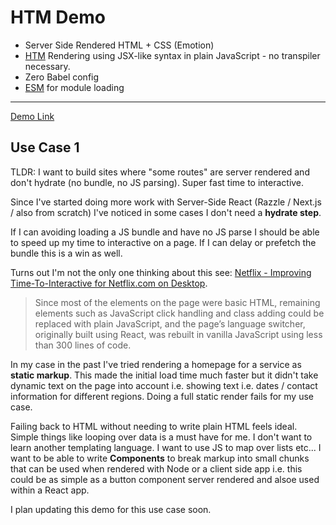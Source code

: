# HTM Demo
- Server Side Rendered HTML + CSS (Emotion)
- [HTM](https://github.com/developit/htm) Rendering using JSX-like syntax in plain JavaScript - no transpiler necessary.
- Zero Babel config
- [ESM](https://github.com/standard-things/esm) for module loading

<hr>

[Demo Link](https://htm-demo-uamrbtnchw.now.sh)

## Use Case 1 

TLDR: I want to build sites where "some routes" are server rendered and don't hydrate (no bundle, no JS parsing). Super fast time to interactive.


Since I've started doing more work with Server-Side React (Razzle / Next.js / also from scratch) I've noticed in some cases I don't need a **hydrate step**.  

If I can avoiding loading a JS bundle and have no JS parse I should be able to speed up my time to interactive on a page.  If I can delay or prefetch the bundle this is a win as well. 

Turns out I'm not the only one thinking about this see:  [Netflix - Improving Time-To-Interactive for Netflix.com on Desktop](https://medium.com/dev-channel/a-netflix-web-performance-case-study-c0bcde26a9d9).

> Since most of the elements on the page were basic HTML, remaining elements such as JavaScript click handling and class adding could be replaced with plain JavaScript, and the page’s language switcher, originally built using React, was rebuilt in vanilla JavaScript using less than 300 lines of code.

In my case in the past I've tried rendering a homepage for a service as **static markup**.  This made the initial load time much faster but it didn't take dynamic text on the page into account i.e. showing text i.e. dates / contact information for different regions.  Doing a full static render fails for my use case.

Failing back to HTML without needing to write plain HTML feels ideal.  Simple things like looping over data is a must have for me.  I don't want to learn another templating language.  I want to use JS to map over lists etc...  I want to be able to write **Components** to break markup into small chunks that can be used when rendered with Node or a client side app i.e. this could be as simple as a button component server rendered and alsoe used within a React app. 


I plan updating this demo for this use case soon.
